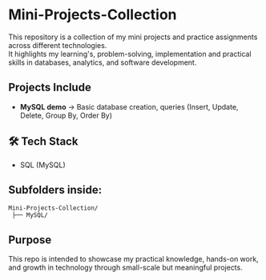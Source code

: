 # Mini-Projects-Collection

This repository is a collection of my mini projects and practice assignments across different technologies.  
It highlights my learning's, problem-solving, implementation and practical skills in databases, analytics, and software development.  

## Projects Include
- **MySQL demo** → Basic database creation, queries (Insert, Update, Delete, Group By, Order By)  

## 🛠 Tech Stack
- SQL (MySQL)  


## Subfolders inside:
```
Mini-Projects-Collection/
 ├── MySQL/
```

## Purpose
This repo is intended to showcase my practical knowledge, hands-on work, and growth in technology through small-scale but meaningful projects.
